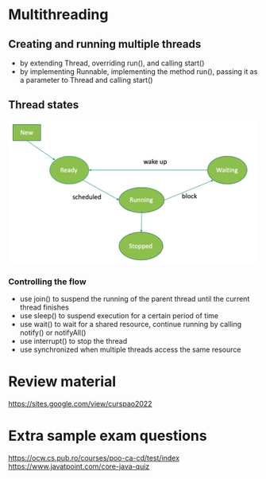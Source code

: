 # Multithreading

## Creating and running multiple threads
- by extending Thread, overriding run(), and calling start() 
- by implementing Runnable, implementing the method run(), passing it as a parameter to Thread and calling start()

## Thread states
![img.png](img.png)

### Controlling the flow
- use join() to suspend the running of the parent thread until the current thread finishes
- use sleep() to suspend execution for a certain period of time
- use wait() to wait for a shared resource, continue running by calling notify() or notifyAll()
- use interrupt() to stop the thread 
- use synchronized when multiple threads access the same resource

# Review material
https://sites.google.com/view/curspao2022

# Extra sample exam questions
https://ocw.cs.pub.ro/courses/poo-ca-cd/test/index
https://www.javatpoint.com/core-java-quiz
